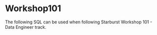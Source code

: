 # Workshop101

The following SQL can be used when following Starburst Workshop 101 - Data Engineer track.
